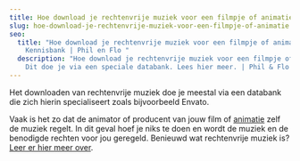 ```yaml
---
title: Hoe download je rechtenvrije muziek voor een filmpje of animatie?
slug: hoe-download-je-rechtenvrije-muziek-voor-een-filmpje-of-animatie
seo:
  title: "Hoe download je rechtenvrije muziek voor een filmpje of animatie? |
    Kennisbank | Phil en Flo "
  description: "Hoe download je rechtenvrije muziek voor een filmpje of animatie?
    Dit doe je via een speciale databank. Lees hier meer. | Phil & Flo "
---
```

Het downloaden van rechtenvrije muziek doe je meestal via een databank die zich hierin specialiseert zoals bijvoorbeeld Envato.

Vaak is het zo dat de animator of producent van jouw film of [animatie](https://www.philenflo.nl/oplossingen/animatie-laten-maken/) zelf de muziek regelt. In dit geval hoef je niks te doen en wordt de muziek en de benodigde rechten voor jou geregeld. Benieuwd wat rechtenvrije muziek is? [Leer er hier meer over](https://www.philenflo.nl/kennisbank/wat-is-rechtenvrije-muziek/).